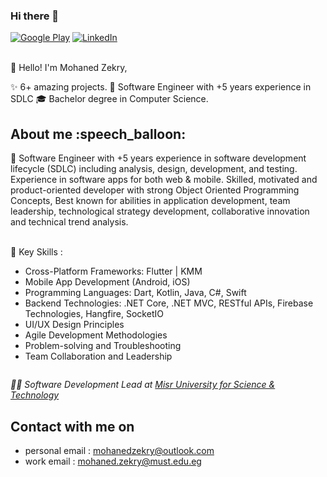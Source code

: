 ### Hi there 👋

<p><a href="https://www.facebook.com/MohanadZekry" target="_blank"><img alt="Google Play" src="https://img.shields.io/badge/Facebook-4267B2.svg?style=for-the-badge&logo=facebook&logoColor=white" /></a> <a href="https://www.linkedin.com/in/mohanedzekry" target="_blank"><img alt="LinkedIn" src="https://img.shields.io/badge/linkedin-0077b5.svg?style=for-the-badge&logo=linkedin&logoColor=white" /></a>
<br />
<br />

👋 Hello! I'm Mohaned Zekry,

✨ 6+ amazing projects.
📱 Software Engineer with +5 years experience in SDLC
🎓 Bachelor degree in Computer Science.

<h2> About me :speech_balloon: </h2>
🚀 Software Engineer with +5 years experience in software development lifecycle (SDLC) including analysis, design, development, and testing. Experience in software apps for both web & mobile. Skilled, motivated and product-oriented developer with strong Object Oriented Programming Concepts, Best known for abilities in application development, team leadership, technological strategy development, collaborative innovation and technical trend analysis.
<br />
<br />

🌟 Key Skills :
- Cross-Platform Frameworks: Flutter | KMM
- Mobile App Development (Android, iOS)
- Programming Languages: Dart, Kotlin, Java, C#, Swift
- Backend Technologies: .NET Core, .NET MVC, RESTful APIs, Firebase Technologies, Hangfire, SocketIO
- UI/UX Design Principles
- Agile Development Methodologies
- Problem-solving and Troubleshooting
- Team Collaboration and Leadership

<p><img src="https://komarev.com/ghpvc/?username=MohanedZekry&style=flat-square&color=blue" alt=""></p>
<p><em>🧑‍💻 Software Development Lead at <a href="http://must.edu.eg">Misr University for Science & Technology </a></br> 
</em></p>

<h2> Contact with me on </h2>

- personal email : mohanedzekry@outlook.com
- work email : mohaned.zekry@must.edu.eg

